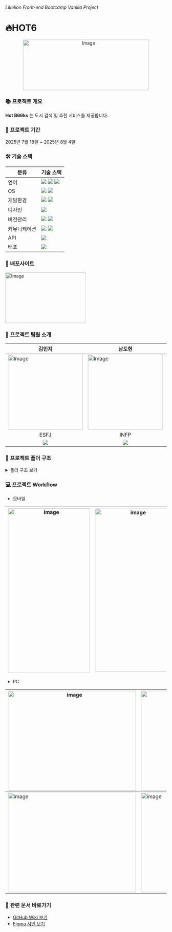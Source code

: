 ###### <i>Likelion Front-end Bootcamp Vanilla Project</i>

# 🔥HOT6
<div align="center"><img width="394" height="158" alt="Image" src="https://github.com/user-attachments/assets/68f72907-6318-481d-8297-d47cdf7cb7b5" /></div>

### 📚 프로젝트 개요
**Hot B66ks** 는 도서 검색 및 추천 서비스를 제공합니다.

### 📆 프로젝트 기간
2025년 7월 18일 ~ 2025년 8월 4일

### 🛠️ 기술 스택
| 분류         | 기술 스택                 |
| ------------ | --------------------------|
| 언어         |  <img src="https://img.shields.io/badge/HTML5-E34F26?style=flat-square&logo=html5&logoColor=white"/> <img src="https://img.shields.io/badge/CSS-1572B6?style=flat-square&logo=css3&logoColor=white"/> <img src="https://img.shields.io/badge/JavaScript-F7DF1E?style=flat-square&logo=javascript&logoColor=black"/> |
| OS          | <img src="https://img.shields.io/badge/Windows-1572B6?style=flat-square&logo=windows&logoColor=white"/> <img src="https://img.shields.io/badge/macOS-000000?style=flat-square&logo=apple&logoColor=white"/> |
| 개발환경     | <img src="https://img.shields.io/badge/Visual Studio Code-00B2E3?style=flat-square&logo=vscode&logoColor=white"/> <img src="https://img.shields.io/badge/Vite-646CFF?style=flat-square&logo=vite&logoColor=white"/> |
| 디자인       | <img src="https://img.shields.io/badge/Figma-F24E1E?style=flat-square&logo=figma&logoColor=white"/> |
| 버전관리     | <img src="https://img.shields.io/badge/GitHub-181717?style=flat-square&logo=GitHub&logoColor=white"/> <img src="https://img.shields.io/badge/Git-F05032?style=flat-square&logo=git&logoColor=white"/> |
| 커뮤니케이션 | <img src="https://img.shields.io/badge/Discord-5865F2?style=flat-square&logo=discord&logoColor=white"/> <img src="https://img.shields.io/badge/Notion-000000?style=flat-square&logo=notion&logoColor=white"/> |
| API        | <img src="https://img.shields.io/badge/NAVER-03C75A?style=flat-square&logo=naver&logoColor=white"/> |
| 배포        | <img src="https://img.shields.io/badge/Vercel-000000?style=flat-square&logo=Vercel&logoColor=white"/> |

### 🔗 배포사이트
[<img width="250" height="158" alt="Image" src="https://github.com/user-attachments/assets/68f72907-6318-481d-8297-d47cdf7cb7b5" />](https://hot-6.vercel.app/)


### 🔰 프로젝트 팀원 소개
| 김민지 | 남도현 | 박철순 | 정윤서 | 
| ------ | ----- | ------ | ----- | 
| <img width="234" height="234" alt="Image" src="https://github.com/user-attachments/assets/48d8c0f5-3e7d-4137-8f48-55835fdac18c" /> | <img width="234" height="234" alt="Image" src="https://github.com/user-attachments/assets/4a5f274d-4636-4957-826d-54d66552a9e1" /> | <img width="234" height="234" alt="Image" src="https://github.com/user-attachments/assets/c8ba88bc-f55c-4e52-a3c2-070a1c5c0381" /> | <img width="234" height="234" alt="Image" src="https://github.com/user-attachments/assets/9600a4f8-d752-4cc9-875a-ad0c76c48882" /> |
| <div align="center">ESFJ</div> | <div align="center">INFP</div> | <div align="center">ISTP</div> | <div align="center">ENTJ<div> | 
| <div align="center">[<img src="https://img.shields.io/badge/GitHub-181717?style=flat-square&logo=GitHub&logoColor=white"/>](https://github.com/minji-kim0524)</div> | <div align="center">[<img src="https://img.shields.io/badge/GitHub-181717?style=flat-square&logo=GitHub&logoColor=white"/>](https://github.com/dohyeon0709)</div> | <div align="center">[<img src="https://img.shields.io/badge/GitHub-181717?style=flat-square&logo=GitHub&logoColor=white"/>](https://github.com/cjftns)</div> | <div align="center">[<img src="https://img.shields.io/badge/GitHub-181717?style=flat-square&logo=GitHub&logoColor=white"/>](https://github.com/yoonseo23)</div> | 

### 📂 프로젝트 폴더 구조
<details> 
<summary>폴더 구조 보기</summary>
  
```
🔥 **HOT6**
├── 📁 .github
├── 📁 .vercel
├── 📁 .vscode
├── 📁 .api
│   └── search.js
├── 📁 dist
│   ├── 📁 assets
│   ├── 📁 favicon
│   ├── 📁 logos
│   ├── 📁 src
│   └── index.html
├── 📁 node_modules
├── 🌐 public
│   ├── 📁 favicon
│   └── 📁 logos
├── 📁 src
│   ├── 📁 assets
│   │   ├── 📁 images
│   │   │   ├── 📁 about
│   │   │   ├── 📁 author
│   │   │   ├── 📁 bg
│   │   │   ├── 📁 icons
│   │   │   ├── 📁 landing
│   │   │   └── 📁 others
│   │   └── 📁 styles
│   │   │   ├── 📁 common
│   │   │   │   ├── a11y.css
│   │   │   │   ├── animation.css
│   │   │   │   ├── base.css
│   │   │   │   ├── modern-reset.css
│   │   │   │   ├── normalize.css
│   │   │   │   └── theme.css
│   ├── 📁 components
│   │   ├── 📁 book-modal
│   │   ├── 📁 button
│   │   ├── 📁 card
│   │   ├── 📁 footer
│   │   ├── 📁 go-to-top
│   │   ├── 📁 header
│   │   ├── 📁 navigation-bar
│   │   ├── 📁 profile-card
│   │   └── 📁 searchbar
│   ├── 📁 modules
│   │   ├── dompurify.js
│   │   └── gsap.js
│   ├── 📁 pages
│   │   ├── 📁 about
│   │   ├── 📁 author
│   │   ├── 📁 favorites
│   │   ├── 📁 home
│   │   ├── 📁 landing
│   │   └── 📁 main-page
│   ├── 📁 scripts
│   │   ├── author.js
│   │   ├── clear-button.js
│   │   ├── go-to-top.js
│   │   ├── home.js
│   │   ├── main-page.js
│   │   ├── move-search-bar.js
│   │   ├── navigation-favorite-count.js
│   │   ├── redirection.js
│   │   └── render-favorite.js
│   ├── 📁 utils
│   │   ├── add-color-to-card-fav.js
│   │   ├── add-color-to-modal-fav.js
│   │   ├── create-card.js
│   │   ├── get-favorite-book-from-card.js
│   │   ├── get-favorite-book-from-modal.js
│   │   ├── is-overflow.js
│   │   ├── modal.js
│   │   └── search-book.js
│   ├── main.js
│   ├── main.css
├── .editorconfig
├── .env
├── .gitattributes
├── .gitignore
├── .npmrc
├── .prettierrc.cjs
├── eslint.config.mjs
├── index.html
├── package.json
├── pnpm-lock.yami
├── pnpm-workspace.yami
├── README.md   
└── vite.config.js                  
```
</details>

### 💻 프로젝트 Workflow
- 모바일
  
| <img width="256" height="513" alt="image" src="https://github.com/user-attachments/assets/cd6ea961-b1f3-475b-81fb-30a17a2607ba" />| <img width="254" height="510" alt="image" src="https://github.com/user-attachments/assets/c2add22c-7fb3-40b0-ad00-625eb893fc5c" /> |<img width="252" height="511" alt="image" src="https://github.com/user-attachments/assets/1e3f55c7-e408-48bd-b90a-7df83e4d375a" /> | <img width="256" height="513" alt="image" src="https://github.com/user-attachments/assets/b47459b1-9862-4cfd-a1cf-6c8c1e41d2d0" />| <img width="256" height="513" alt="image" src="https://github.com/user-attachments/assets/961c15a6-1af4-4c72-b780-7d6dc4fda9d3" />| <img width="256" height="513" alt="image" src="https://github.com/user-attachments/assets/f9611fe4-4aca-4b74-97d4-137309e7be5c" /> |
| ------ | ----- | ------ | ----- | ----- | ----- |

- PC

| <img width="400" height="311" alt="image" src="https://github.com/user-attachments/assets/5e5d6ec0-396c-4b15-928c-faf8365c0219" />| <img width="400" height="311" alt="image" src="https://github.com/user-attachments/assets/340cb0d7-3af4-40d3-b817-4620c25a730c" />| <img width="400" height="311" alt="image" src="https://github.com/user-attachments/assets/afacc15a-bc2f-4e3a-b4bb-80d71c2f509d" />| 
| ------ | ----- | ------ |
| <img width="400" height="311" alt="image" src="https://github.com/user-attachments/assets/326abe28-4d72-4bbf-b2cf-bd7a58f4d9f3" />| <img width="400" height="311" alt="image" src="https://github.com/user-attachments/assets/5a3ecfc0-551c-49a3-aab2-01fe7a9676dc" />| <img width="400" height="311" alt="image" src="https://github.com/user-attachments/assets/fd963897-ed5f-4695-8049-bfdbc188ed93" />|

### 📖 관련 문서 바로가기
 - [GitHub Wiki 보기](https://github.com/FRONTENDBOOTCAMP-14th/HOT6/wiki)
 - [Figma 시안 보기](https://www.figma.com/design/jCqf0j00AX1X4N84sP6PU1/Untitled?node-id=0-1&p=f&t=MZFLIiBl9p5syk7T-0)
